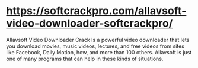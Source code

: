 # https://softcrackpro.com/allavsoft-video-downloader-softcrackpro/
Allavsoft Video Downloader Crack  Is a powerful video downloader that lets you download movies, music videos, lectures, and free videos from sites like Facebook, Daily Motion, how, and more than 100 others. Allavsoft is just one of many programs that can help in these kinds of situations. 
